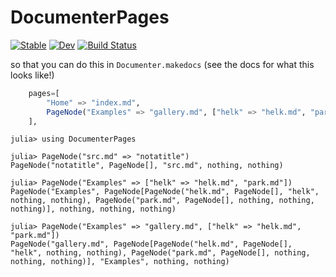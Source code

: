 # DocumenterPages

[![Stable](https://img.shields.io/badge/docs-stable-blue.svg)](https://asinghvi17.github.io/DocumenterPages.jl/stable/)
[![Dev](https://img.shields.io/badge/docs-dev-blue.svg)](https://asinghvi17.github.io/DocumenterPages.jl/dev/)
[![Build Status](https://github.com/asinghvi17/DocumenterPages.jl/actions/workflows/CI.yml/badge.svg?branch=main)](https://github.com/asinghvi17/DocumenterPages.jl/actions/workflows/CI.yml?query=branch%3Amain)

so that you can do this in `Documenter.makedocs` (see the docs for what this looks like!)

```julia
    pages=[
        "Home" => "index.md",
        PageNode("Examples" => "gallery.md", ["helk" => "helk.md", "park.md"])
    ],
```

```julia-repl
julia> using DocumenterPages

julia> PageNode("src.md" => "notatitle")
PageNode("notatitle", PageNode[], "src.md", nothing, nothing)

julia> PageNode("Examples" => ["helk" => "helk.md", "park.md"])
PageNode("Examples", PageNode[PageNode("helk.md", PageNode[], "helk", nothing, nothing), PageNode("park.md", PageNode[], nothing, nothing, nothing)], nothing, nothing, nothing)

julia> PageNode("Examples" => "gallery.md", ["helk" => "helk.md", "park.md"])
PageNode("gallery.md", PageNode[PageNode("helk.md", PageNode[], "helk", nothing, nothing), PageNode("park.md", PageNode[], nothing, nothing, nothing)], "Examples", nothing, nothing)
```
